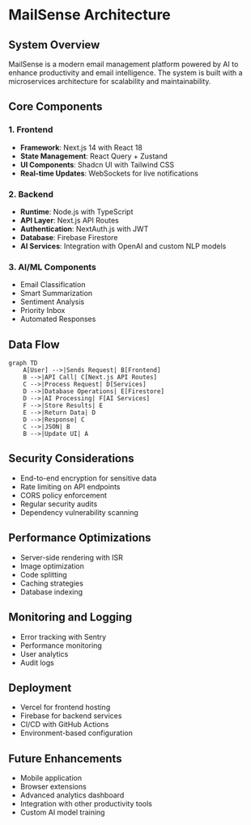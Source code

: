 # MailSense Architecture

## System Overview

MailSense is a modern email management platform powered by AI to enhance productivity and email intelligence. The system is built with a microservices architecture for scalability and maintainability.

## Core Components

### 1. Frontend
- **Framework**: Next.js 14 with React 18
- **State Management**: React Query + Zustand
- **UI Components**: Shadcn UI with Tailwind CSS
- **Real-time Updates**: WebSockets for live notifications

### 2. Backend
- **Runtime**: Node.js with TypeScript
- **API Layer**: Next.js API Routes
- **Authentication**: NextAuth.js with JWT
- **Database**: Firebase Firestore
- **AI Services**: Integration with OpenAI and custom NLP models

### 3. AI/ML Components
- Email Classification
- Smart Summarization
- Sentiment Analysis
- Priority Inbox
- Automated Responses

## Data Flow

```mermaid
graph TD
    A[User] -->|Sends Request| B[Frontend]
    B -->|API Call| C[Next.js API Routes]
    C -->|Process Request| D[Services]
    D -->|Database Operations| E[Firestore]
    D -->|AI Processing| F[AI Services]
    F -->|Store Results| E
    E -->|Return Data| D
    D -->|Response| C
    C -->|JSON| B
    B -->|Update UI| A
```

## Security Considerations

- End-to-end encryption for sensitive data
- Rate limiting on API endpoints
- CORS policy enforcement
- Regular security audits
- Dependency vulnerability scanning

## Performance Optimizations

- Server-side rendering with ISR
- Image optimization
- Code splitting
- Caching strategies
- Database indexing

## Monitoring and Logging

- Error tracking with Sentry
- Performance monitoring
- User analytics
- Audit logs

## Deployment

- Vercel for frontend hosting
- Firebase for backend services
- CI/CD with GitHub Actions
- Environment-based configuration

## Future Enhancements

- Mobile application
- Browser extensions
- Advanced analytics dashboard
- Integration with other productivity tools
- Custom AI model training
